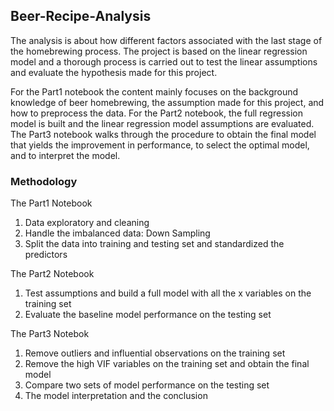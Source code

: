 ## Beer-Recipe-Analysis
The analysis is about how different factors associated with the last stage of the homebrewing process. The project is based on the linear regression model and a thorough process is carried out to test the linear assumptions and evaluate the hypothesis made for this project.

For the Part1 notebook the content mainly focuses on the background knowledge of beer homebrewing, the assumption made for this project, and how to preprocess the data. For the Part2 notebook, the full regression model is built and the linear regression model assumptions are evaluated. The Part3 notebook walks through the procedure to obtain the final model that yields the improvement in performance, to select the optimal model, and to interpret the model.

### Methodology
The Part1 Notebook
1. Data exploratory and cleaning
2. Handle the imbalanced data: Down Sampling
3. Split the data into training and testing set and standardized the predictors

The Part2 Notebook
1. Test assumptions and build a full model with all the x variables on the training set
2. Evaluate the baseline model performance on the testing set

The Part3 Notebok
1. Remove outliers and influential observations on the training set
2. Remove the high VIF variables on the training set and obtain the final model
3. Compare two sets of model performance on the testing set
4. The model interpretation and the conclusion
